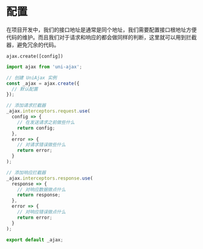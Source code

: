 # 配置

在项目开发中，我们的接口地址是通常是同个地址，我们需要配置接口根地址方便代码的维护。而且我们对于请求和响应的都会做同样的判断，这里就可以用到拦截器，避免冗余的代码。

`ajax.create([config])`

```JavaScript
import ajax from 'uni-ajax';

// 创建 UniAjax 实例
const _ajax = ajax.create({
  // 默认配置
});

// 添加请求拦截器
_ajax.interceptors.request.use(
  config => {
    // 在发送请求之前做些什么
    return config;
  },
  error => {
    // 对请求错误做些什么
    return error;
  }
);

// 添加响应拦截器
_ajax.interceptors.response.use(
  response => {
    // 对响应数据做点什么
    return response;
  },
  error => {
    // 对响应错误做点什么
    return error;
  }
);

export default _ajax;
```
